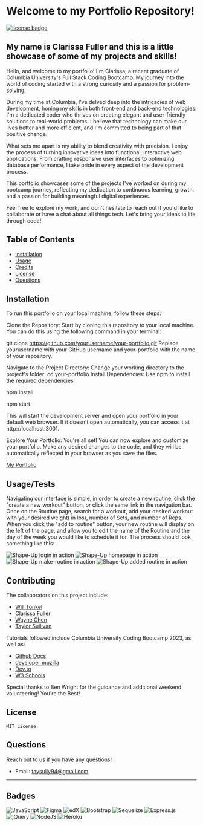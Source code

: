 # Welcome to my Portfolio Repository!

[![license badge](https://img.shields.io/badge/License-MIT-green)](LICENSE)

## My name is Clarissa Fuller and this is a little showcase of some of my projects and skills! 

Hello, and welcome to my portfolio! I'm Clarissa, a recent graduate of Columbia University's Full Stack Coding Bootcamp. My journey into the world of coding started with a strong curiosity and a passion for problem-solving.

During my time at Columbia, I've delved deep into the intricacies of web development, honing my skills in both front-end and back-end technologies. I'm a dedicated coder who thrives on creating elegant and user-friendly solutions to real-world problems. I believe that technology can make our lives better and more efficient, and I'm committed to being part of that positive change.

What sets me apart is my ability to blend creativity with precision. I enjoy the process of turning innovative ideas into functional, interactive web applications. From crafting responsive user interfaces to optimizing database performance, I take pride in every aspect of the development process.

This portfolio showcases some of the projects I've worked on during my bootcamp journey, reflecting my dedication to continuous learning, growth, and a passion for building meaningful digital experiences.

Feel free to explore my work, and don't hesitate to reach out if you'd like to collaborate or have a chat about all things tech. Let's bring your ideas to life through code!

## Table of Contents

- [Installation](#installation)
- [Usage](#usage)
- [Credits](#credits)
- [License](#license)
- [Questions](#questions)

## Installation
To run this portfolio on your local machine, follow these steps:

Clone the Repository: Start by cloning this repository to your local machine. You can do this using the following command in your terminal:

git clone https://github.com/yourusername/your-portfolio.git
Replace yourusername with your GitHub username and your-portfolio with the name of your repository.

Navigate to the Project Directory: Change your working directory to the project's folder:
cd your-portfolio
Install Dependencies: Use npm to install the required dependencies

npm install

npm start

This will start the development server and open your portfolio in your default web browser. If it doesn't open automatically, you can access it at http://localhost:3001.

Explore Your Portfolio: You're all set! You can now explore and customize your portfolio. Make any desired changes to the code, and they will be automatically reflected in your browser as you save the files.

[My Portfolio](https://shape-up-4300c0d6cf80.herokuapp.com/login)

## Usage/Tests

Navigating our interface is simple, in order to create a new routine, click the "create a new workout" button, or click the same link in the navigation bar.
Once on the Routine page, search for a workout, add your desired workout with your desired weight( in lbs), number of Sets, and number of Reps. When you click the "add to routine" button, your new routine will display on the left of the page, and allow you to edit the name of the Routine and the day of the week you would like to schedule it for.
The process should look something like this:

![Shape-Up login in action](/public/assets/images/screenshot.png)
![Shape-Up homepage in action](/public/assets/images/screenshot1.png)
![Shape-Up make-routine in action](/public/assets/images/screenshot2.png)
![Shape-Up added routine in action](/public/assets/images/screenshot3.png)

## Contributing

The collaborators on this project include:

- [Will Tonkel](https://github.com/Tonkel)
- [Clarissa Fuller](https://github.com/clarissafuller)
- [Wayne Chen](https://github.com/wayne80361)
- [Taylor Sullivan](https://github.com/tayskully)

Tutorials followed include Columbia University Coding Bootcamp 2023, as well as:

- [Github Docs](https://docs.github.com/en)
- [developer mozilla](https://developer.mozilla.org/en-US/)
- [Dev.to](https://dev.to/)
- [W3 Schools](https://www.w3schools.com/)

Special thanks to Ben Wright for the guidance and additional weekend volunteering! You're the Best!

## License

    MIT License

## Questions

Reach out to us if you have any questions!

- Email: taysully94@gmail.com

---

## Badges

![JavaScript](https://img.shields.io/badge/javascript-%23323330.svg?style=for-the-badge&logo=javascript&logoColor=%23F7DF1E)
![Figma](https://img.shields.io/badge/figma-%23F24E1E.svg?style=for-the-badge&logo=figma&logoColor=white) ![edX](https://img.shields.io/badge/edX-%2302262B.svg?style=for-the-badge&logo=edX&logoColor=white) ![Bootstrap](https://img.shields.io/badge/bootstrap-%238511FA.svg?style=for-the-badge&logo=bootstrap&logoColor=white)
![Sequelize](https://img.shields.io/badge/Sequelize-52B0E7?style=for-the-badge&logo=Sequelize&logoColor=white)
![Express.js](https://img.shields.io/badge/express.js-%23404d59.svg?style=for-the-badge&logo=express&logoColor=%2361DAFB) ![jQuery](https://img.shields.io/badge/jquery-%230769AD.svg?style=for-the-badge&logo=jquery&logoColor=white)
![NodeJS](https://img.shields.io/badge/node.js-6DA55F?style=for-the-badge&logo=node.js&logoColor=white) ![Heroku](https://img.shields.io/badge/heroku-%23430098.svg?style=for-the-badge&logo=heroku&logoColor=white)
